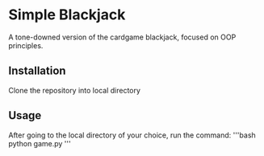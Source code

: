 # Simple Blackjack
A tone-downed version of the cardgame blackjack, focused on OOP principles.

## Installation
Clone the repository into local directory

## Usage
After going to the local directory of your choice, run the command:
'''bash
python game.py
'''
